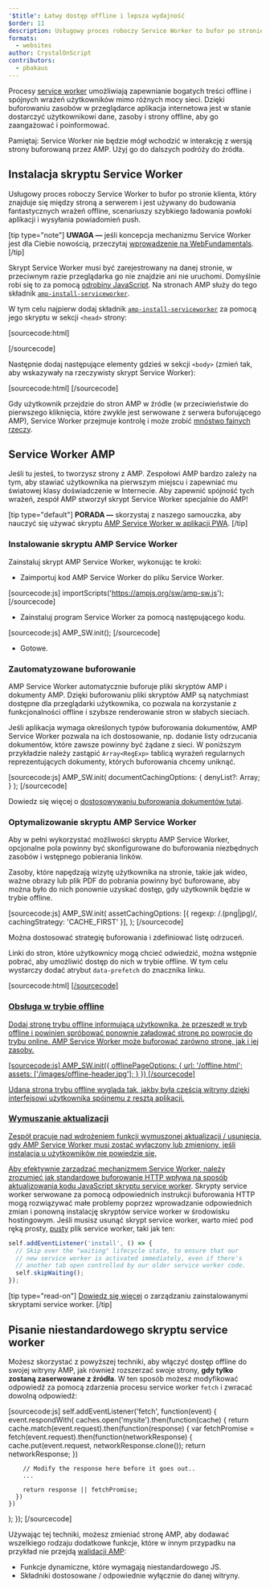 ```yaml
---
'$title': Łatwy dostęp offline i lepsza wydajność
$order: 11
description: Usługowy proces roboczy Service Worker to bufor po stronie klienta, który znajduje się między stroną a serwerem i jest używany do budowania fantastycznych wrażeń offline, szybkiego ładowania...
formats:
  - websites
author: CrystalOnScript
contributors:
  - pbakaus
---
```


Procesy [service worker](https://developer.mozilla.org/en-US/docs/Web/API/Service_Worker_API) umożliwiają zapewnianie bogatych treści offline i spójnych wrażeń użytkowników mimo różnych mocy sieci. Dzięki buforowaniu zasobów w przeglądarce aplikacja internetowa jest w stanie dostarczyć użytkownikowi dane, zasoby i strony offline, aby go zaangażować i poinformować.

Pamiętaj: Service Worker nie będzie mógł wchodzić w interakcję z wersją strony buforowaną przez AMP. Użyj go do dalszych podróży do źródła.

## Instalacja skryptu Service Worker

Usługowy proces roboczy Service Worker to bufor po stronie klienta, który znajduje się między stroną a serwerem i jest używany do budowania fantastycznych wrażeń offline, scenariuszy szybkiego ładowania powłoki aplikacji i wysyłania powiadomień push.

[tip type="note"] **UWAGA —** jeśli koncepcja mechanizmu Service Worker jest dla Ciebie nowością, przeczytaj [wprowadzenie na WebFundamentals](https://developers.google.com/web/fundamentals/getting-started/primers/service-workers). [/tip]

Skrypt Service Worker musi być zarejestrowany na danej stronie, w przeciwnym razie przeglądarka go nie znajdzie ani nie uruchomi. Domyślnie robi się to za pomocą [odrobiny JavaScript](https://developers.google.com/web/fundamentals/instant-and-offline/service-worker/registration). Na stronach AMP służy do tego składnik [`amp-install-serviceworker`](../../../documentation/components/reference/amp-install-serviceworker.md).

W tym celu najpierw dodaj składnik [`amp-install-serviceworker`](../../../documentation/components/reference/amp-install-serviceworker.md) za pomocą jego skryptu w sekcji `<head>` strony:

[sourcecode:html]

<script async custom-element="amp-install-serviceworker"
  src="https://ampjs.org/v0/amp-install-serviceworker-0.1.js"></script>

[/sourcecode]

Następnie dodaj następujące elementy gdzieś w sekcji `<body>` (zmień tak, aby wskazywały na rzeczywisty skrypt Service Worker):

[sourcecode:html]
<amp-install-serviceworker
      src="https://www.your-domain.com/serviceworker.js"
      layout="nodisplay">
</amp-install-serviceworker>
[/sourcecode]

Gdy użytkownik przejdzie do stron AMP w źródle (w przeciwieństwie do pierwszego kliknięcia, które zwykle jest serwowane z serwera buforującego AMP), Service Worker przejmuje kontrolę i może zrobić [mnóstwo fajnych rzeczy](https://developers.google.com/web/fundamentals/instant-and-offline/offline-ux).

## Service Worker AMP

Jeśli tu jesteś, to tworzysz strony z AMP. Zespołowi AMP bardzo zależy na tym, aby stawiać użytkownika na pierwszym miejscu i zapewniać mu światowej klasy doświadczenie w Internecie. Aby zapewnić spójność tych wrażeń, zespół AMP stworzył skrypt Service Worker specjalnie do AMP!

[tip type="default"] **PORADA —** skorzystaj z naszego samouczka, aby nauczyć się używać skryptu [AMP Service Worker w aplikacji PWA](/content/amp-dev/documentation/guides-and-tutorials/optimize-measure/amp_to_pwa.md). [/tip]

### Instalowanie skryptu AMP Service Worker

Zainstaluj skrypt AMP Service Worker, wykonując te kroki:

- Zaimportuj kod AMP Service Worker do pliku Service Worker.

[sourcecode:js]
importScripts('https://ampjs.org/sw/amp-sw.js');
[/sourcecode]

- Zainstaluj program Service Worker za pomocą następującego kodu.

[sourcecode:js]
AMP_SW.init();
[/sourcecode]

- Gotowe.

### Zautomatyzowane buforowanie

AMP Service Worker automatycznie buforuje pliki skryptów AMP i dokumenty AMP. Dzięki buforowaniu pliki skryptów AMP są natychmiast dostępne dla przeglądarki użytkownika, co pozwala na korzystanie z funkcjonalności offline i szybsze renderowanie stron w słabych sieciach.

Jeśli aplikacja wymaga określonych typów buforowania dokumentów, AMP Service Worker pozwala na ich dostosowanie, np. dodanie listy odrzucania dokumentów, które zawsze powinny być żądane z sieci. W poniższym przykładzie należy zastąpić `Array<RegExp>` tablicą wyrażeń regularnych reprezentujących dokumenty, których buforowania chcemy uniknąć.

[sourcecode:js]
AMP_SW.init(
documentCachingOptions: {
denyList?: Array<RegExp>;
}
);
[/sourcecode]

Dowiedz się więcej o [dostosowywaniu buforowania dokumentów tutaj](https://github.com/ampproject/amp-sw/tree/master/src/modules/document-caching).

### Optymalizowanie skryptu AMP Service Worker

Aby w pełni wykorzystać możliwości skryptu AMP Service Worker, opcjonalne pola powinny być skonfigurowane do buforowania niezbędnych zasobów i wstępnego pobierania linków.

Zasoby, które napędzają wizytę użytkownika na stronie, takie jak wideo, ważne obrazy lub plik PDF do pobrania powinny być buforowane, aby można było do nich ponownie uzyskać dostęp, gdy użytkownik będzie w trybie offline.

[sourcecode:js]
AMP_SW.init(
assetCachingOptions: [{
regexp: /\.(png|jpg)/,
cachingStrategy: 'CACHE_FIRST'
}],
);
[/sourcecode]

Można dostosować strategię buforowania i zdefiniować listę odrzuceń.

Linki do stron, które użytkownicy mogą chcieć odwiedzić, można wstępnie pobrać, aby umożliwić dostęp do nich w trybie offline. W tym celu wystarczy dodać atrybut `data-prefetch` do znacznika linku.

[sourcecode:html]
<a href='....' data-rel='prefetch' />
[/sourcecode]

### Obsługa w trybie offline

Dodaj stronę trybu offline informującą użytkownika, że przeszedł w tryb offline i powinien spróbować ponownie załadować stronę po powrocie do trybu online. AMP Service Worker może buforować zarówno stronę, jak i jej zasoby.

[sourcecode:js]
AMP_SW.init({
offlinePageOptions: {
url: '/offline.html';
assets: ['/images/offline-header.jpg'];
}
})
[/sourcecode]

Udana strona trybu offline wygląda tak, jakby była częścią witryny dzięki interfejsowi użytkownika spójnemu z resztą aplikacji.

### Wymuszanie aktualizacji

Zespół pracuje nad wdrożeniem funkcji wymuszonej aktualizacji / usunięcia, gdy AMP Service Worker musi zostać wyłączony lub zmieniony, jeśli instalacja u użytkowników nie powiedzie się.

Aby efektywnie zarządzać mechanizmem Service Worker, należy zrozumieć jak [standardowe buforowanie HTTP wpływa na sposób aktualizowania kodu JavaScript skryptu service worker](https://developers.google.com/web/updates/2018/06/fresher-sw). Skrypty service worker serwowane za pomocą odpowiednich instrukcji buforowania HTTP mogą rozwiązywać małe problemy poprzez wprowadzanie odpowiednich zmian i ponowną instalację skryptów service worker w środowisku hostingowym. Jeśli musisz usunąć skrypt service worker, warto mieć pod ręką prosty, [pusty](https://en.wikipedia.org/wiki/NOP) plik service worker, taki jak ten:

```js
self.addEventListener('install', () => {
  // Skip over the "waiting" lifecycle state, to ensure that our
  // new service worker is activated immediately, even if there's
  // another tab open controlled by our older service worker code.
  self.skipWaiting();
});
```

[tip type="read-on"] [Dowiedz się więcej](https://stackoverflow.com/questions/33986976/how-can-i-remove-a-buggy-service-worker-or-implement-a-kill-switch/38980776#38980776) o zarządzaniu zainstalowanymi skryptami service worker. [/tip]

## Pisanie niestandardowego skryptu service worker

Możesz skorzystać z powyższej techniki, aby włączyć dostęp offline do swojej witryny AMP, jak również rozszerzać swoje strony, **gdy tylko zostaną zaserwowane z źródła**. W ten sposób możesz modyfikować odpowiedź za pomocą zdarzenia procesu service worker `fetch` i zwracać dowolną odpowiedź:

[sourcecode:js]
self.addEventListener('fetch', function(event) {
event.respondWith(
caches.open('mysite').then(function(cache) {
return cache.match(event.request).then(function(response) {
var fetchPromise = fetch(event.request).then(function(networkResponse) {
cache.put(event.request, networkResponse.clone());
return networkResponse;
})

        // Modify the response here before it goes out..
        ...

        return response || fetchPromise;
      })
    })

);
});
[/sourcecode]

Używając tej techniki, możesz zmieniać stronę AMP, aby dodawać wszelkiego rodzaju dodatkowe funkcje, które w innym przypadku na przykład nie przejdą [walidacji AMP](../../../documentation/guides-and-tutorials/learn/validation-workflow/validate_amp.md):

- Funkcje dynamiczne, które wymagają niestandardowego JS.
- Składniki dostosowane / odpowiednie wyłącznie do danej witryny.
